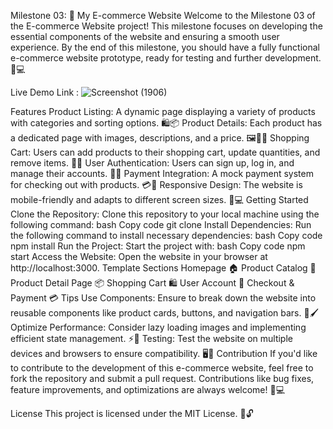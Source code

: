 Milestone 03: 🛒 My E-commerce Website
Welcome to the Milestone 03 of the E-commerce Website project! This milestone focuses on developing the essential components of the website and ensuring a smooth user experience. By the end of this milestone, you should have a fully functional e-commerce website prototype, ready for testing and further development. 🛒💻

Live Demo Link : ![Screenshot (1906)](https://github.com/user-attachments/assets/772bb3ad-8a0d-4d0d-9d33-677173e0777a)


Features
Product Listing: A dynamic page displaying a variety of products with categories and sorting options. 🛍️📦
Product Details: Each product has a dedicated page with images, descriptions, and a price. 🖼️💬💵
Shopping Cart: Users can add products to their shopping cart, update quantities, and remove items. 🛒🔄
User Authentication: Users can sign up, log in, and manage their accounts. 🔑📝
Payment Integration: A mock payment system for checking out with products. 💳💸
Responsive Design: The website is mobile-friendly and adapts to different screen sizes. 📱💻
Getting Started
Clone the Repository: Clone this repository to your local machine using the following command:
bash
Copy code
git clone <repository-url>
Install Dependencies: Run the following command to install necessary dependencies:
bash
Copy code
npm install
Run the Project: Start the project with:
bash
Copy code
npm start
Access the Website: Open the website in your browser at http://localhost:3000.
Template Sections
Homepage 🏠
Product Catalog 🛒
Product Detail Page 📦
Shopping Cart 🛍️
User Account 👤
Checkout & Payment 💳
Tips
Use Components: Ensure to break down the website into reusable components like product cards, buttons, and navigation bars. 🧩🖌️
Optimize Performance: Consider lazy loading images and implementing efficient state management. ⚡🚀
Testing: Test the website on multiple devices and browsers to ensure compatibility. 🖥️📱
Contribution
If you'd like to contribute to the development of this e-commerce website, feel free to fork the repository and submit a pull request. Contributions like bug fixes, feature improvements, and optimizations are always welcome! 🤝💻

License
This project is licensed under the MIT License. 📄🔓

